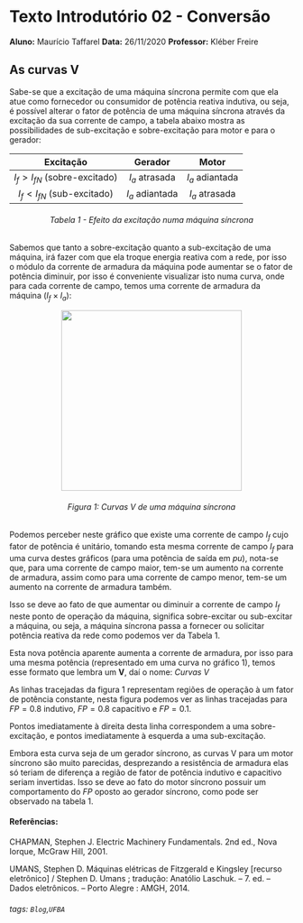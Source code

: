 <!--
title: Miniteste 2
link: /blog/electric-machines/minitest-02
categoryTitle: Máquinas Elétricas
categoryLink: /blog/electric-machines
tags: [Máquinas]
authorNick: taffarel55
authorName: Maurício Taffarel
authorId: 18634201
description: Esta é uma descrição em português
date: "2012/10/22"
time: 6
-->

# Texto Introdutório 02 - Conversão

**Aluno:** Maurício Taffarel
**Data:** 26/11/2020
**Professor:** Kléber Freire

## As curvas V

Sabe-se que a excitação de uma máquina síncrona permite com que ela atue como fornecedor ou consumidor de potência reativa indutiva, ou seja, é possível alterar o fator de potência de uma máquina síncrona através da excitação da sua corrente de campo, a tabela abaixo mostra as possibilidades de sub-excitação e sobre-excitação para motor e para o gerador:

<center>

|            Excitação            |      Gerador      |       Motor       |
| :-----------------------------: | :---------------: | :---------------: |
| $I_{f}>I_{fN}$ (sobre-excitado) | $I_{a}$ atrasada  | $I_{a}$ adiantada |
|  $I_{f}<I_{fN}$ (sub-excitado)  | $I_{a}$ adiantada | $I_{a}$ atrasada  |

###### Tabela 1 - Efeito da excitação numa máquina síncrona

</center>

Sabemos que tanto a sobre-excitação quanto a sub-excitação de uma máquina, irá fazer com que ela troque energia reativa com a rede, por isso o módulo da corrente de armadura da máquina pode aumentar se o fator de potência diminuir, por isso é conveniente visualizar isto numa curva, onde para cada corrente de campo, temos uma corrente de armadura da máquina ($I_{f}\times I_{a}$):

<center>

<img width="320" src="https://i.imgur.com/y3kP2NU.png"/>

###### Figura 1: Curvas V de uma máquina síncrona

</center>

Podemos perceber neste gráfico que existe uma corrente de campo $I_{f}$ cujo fator de potência é unitário, tomando esta mesma corrente de campo $I_{f}$ para uma curva destes gráficos (para uma potência de saída em $pu$), nota-se que, para uma corrente de campo maior, tem-se um aumento na corrente de armadura, assim como para uma corrente de campo menor, tem-se um aumento na corrente de armadura também.

Isso se deve ao fato de que aumentar ou diminuir a corrente de campo $I_{f}$ neste ponto de operação da máquina, significa sobre-excitar ou sub-excitar a máquina, ou seja, a máquina síncrona passa a fornecer ou solicitar potência reativa da rede como podemos ver da Tabela 1.

Esta nova potência aparente aumenta a corrente de armadura, por isso para uma mesma potência (representado em uma curva no gráfico 1), temos esse formato que lembra um **V**, daí o nome: _Curvas V_

As linhas tracejadas da figura 1 representam regiões de operação à um fator de potência constante, nesta figura podemos ver as linhas tracejadas para $FP=0.8$ indutivo, $FP=0.8$ capacitivo e $FP=0.1$.

Pontos imediatamente à direita desta linha correspondem a uma sobre-excitação, e pontos imediatamente à esquerda a uma sub-excitação.

Embora esta curva seja de um gerador síncrono, as curvas V para um motor síncrono são muito parecidas, desprezando a resistência de armadura elas só teriam de diferença a região de fator de potência indutivo e capacitivo seriam invertidas. Isso se deve ao fato do motor síncrono possuir um comportamento do $FP$ oposto ao gerador síncrono, como pode ser observado na tabela 1.

#### Referências:

CHAPMAN, Stephen J. Electric Machinery Fundamentals. 2nd ed., Nova Iorque, McGraw Hill, 2001.

UMANS, Stephen D. Máquinas elétricas de Fitzgerald e Kingsley [recurso eletrônico] / Stephen D. Umans ; tradução: Anatólio Laschuk. – 7. ed. – Dados eletrônicos. – Porto Alegre : AMGH, 2014.

###### tags: `Blog`,`UFBA`
